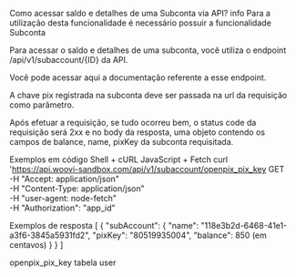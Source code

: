Como acessar saldo e detalhes de uma Subconta via API?
info
Para a utilização desta funcionalidade é necessário possuir a funcionalidade Subconta

Para acessar o saldo e detalhes de uma subconta, você utiliza o endpoint /api/v1/subaccount/{ID} da API.

Você pode acessar aqui a documentação referente a esse endpoint.

A chave pix registrada na subconta deve ser passada na url da requisição como parâmetro.

Após efetuar a requisição, se tudo ocorreu bem, o status code da requisição será 2xx e no body da resposta, uma objeto contendo os campos de balance, name, pixKey da subconta requisitada.

Exemplos em código
Shell + cURL
JavaScript + Fetch
  curl 'https://api.woovi-sandbox.com/api/v1/subaccount/openpix_pix_key GET \
      -H "Accept: application/json" \
      -H "Content-Type: application/json" \
      -H "user-agent: node-fetch" \
      -H "Authorization": "app_id"

Exemplos de resposta
[
  {
    "subAccount": {
      "name": "118e3b2d-6468-41e1-a3f6-3845a5931fd2",
      "pixKey": "80519935004",
      "balance": 850 (em centavos)
    }
  }
]

openpix_pix_key tabela user